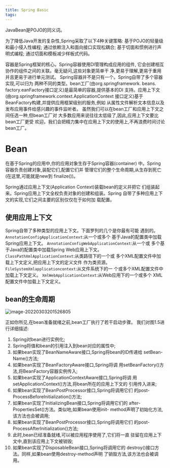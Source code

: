 ```yaml
---
title: Spring Basic
tags:
---
```




JavaBean是POJO的同义词。

为了降低Java开发的复杂性,Spring采取了以下4种关键策略:
基于POJO的轻量级和最小侵入性编程;
通过依赖注入和面向接口实现松耦合;
基于切面和惯例进行声明式编程;
通过切面和模板减少样板式代码。



容器是Spring框架的核心。Spring容器使用DI管理构成应用的组件,
它会创建相互协作的组件之间的关联。毫无疑问,这些对象更简单干
净,更易于理解,更易于重用并且更易于进行单元测试。
Spring容器并不是只有一个。Spring自带了多个容器实现,可以归为
两种不同的类型。bean工厂(由org.springframework. beans.
factory.eanFactory接口定义)是最简单的容器,提供基本的DI
支持。应用上下文
(由org.springframework.context.ApplicationContext
接口定义)基于BeanFactory构建,并提供应用框架级别的服务,例如
从属性文件解析文本信息以及发布应用事件给感兴趣的事件监听者。
虽然我们可以在bean工厂和应用上下文之间任选一种,但bean工厂对
大多数应用来说往往太低级了,因此,应用上下文要比bean工厂更受
欢迎。我们会把精力集中在应用上下文的使用上,不再浪费时间讨论
bean工厂。

# Bean

在基于Spring的应用中,你的应用对象生存于Spring容器(container)
中。Spring容器负责创建对象,装配它们,配置它们并
管理它们的整个生命周期,从生存到死亡(在这里,可能就是new到
finalize())。

Spring通过应用上下文(Application Context)装载bean的定义并把它
们组装起来。Spring应用上下文全权负责对象的创建和组装。Spring
自带了多种应用上下文的实现,它们之间主要的区别仅仅在于如何加
载配置。

## 使用应用上下文

Spring自带了多种类型的应用上下文。下面罗列的几个是你最有可能
遇到的。
`AnnotationConfigApplicationContext`:从一个或多个
基于Java的配置类中加载Spring应用上下文。
`AnnotationConfigWebApplicationContext`:从一个或
多个基于Java的配置类中加载Spring Web应用上下文。
`ClassPathXmlApplicationContext`:从类路径下的一个或
多个XML配置文件中加载上下文定义,把应用上下文的定义文件
作为类资源。
`FileSystemXmlapplicationcontext`:从文件系统下的一
个或多个XML配置文件中加载上下文定义。
`XmlWebApplicationContext`:从Web应用下的一个或多个
XML配置文件中加载上下文定义。

## bean的生命周期

![image-20220303201526805](/home/lyk/.config/Typora/typora-user-images/image-20220303201526805.png)

正如你所见,在bean准备就绪之前,bean工厂执行了若干启动步骤。
我们对图1.5进行详细描述:

1. Spring对bean进行实例化;
2. Spring将值和bean的引用注入到bean对应的属性中;
3. 如果bean实现了BeanNameAware接口,Spring将bean的ID传递给
   setBean-Name()方法;
4. 如果bean实现了BeanFactoryAware接口,Spring将调
   用setBeanFactory()方法,将BeanFactory容器实例传入;
5. 如果bean实现了ApplicationContextAware接口,Spring将调
   用setApplicationContext()方法,将bean所在的应用上下文的
   引用传入进来;
6. 如果bean实现了BeanPostProcessor接口,Spring将调用它们
   的post-ProcessBeforeInitialization()方法;
7. 如果bean实现了InitializingBean接口,Spring将调用它们的
   after-PropertiesSet()方法。类似地,如果bean使用init-
   method声明了初始化方法,该方法也会被调用;
8. 如果bean实现了BeanPostProcessor接口,Spring将调用它们
   的post-ProcessAfterInitialization()方法;
9. 此时,bean已经准备就绪,可以被应用程序使用了,它们将一直
   驻留在应用上下文中,直到该应用上下文被销毁;
10. 如果bean实现了DisposableBean接口,Spring将调用它的
    destroy()接口方法。同样,如果bean使用destroy-method声明
    了销毁方法,该方法也会被调用。
